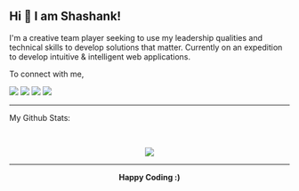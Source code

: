 ## Hi 👋 I am Shashank!
I'm a creative team player seeking to use my leadership qualities and technical skills to develop solutions that matter.
Currently on an expedition to develop intuitive & intelligent web applications.

To connect with me,

<p align = "center">

[<img src="https://img.shields.io/badge/medium-%2312100E.svg?&style=for-the-badge&logo=medium&logoColor=white" />](https://medium.com/@ssbarik/web-development-the-journey-the-backpack-9566e5a25c9)
[<img src ="https://img.shields.io/badge/portfolio-web-%23.svg?&style=for-the-badge&logo=&logoColor=white%22">](https://ssbarik.github.io/)
[<img src="https://img.shields.io/badge/linkedin-%230077B5.svg?&style=for-the-badge&logo=linkedin&logoColor=white" />](https://www.linkedin.com/in/ssbarik/)
[<img src = "https://img.shields.io/badge/instagram-%23E4405F.svg?&style=for-the-badge&logo=instagram&logoColor=white">](https://www.instagram.com/_ssb___/)

</p>

---
My Github Stats: 

<br>

<p align = "center">
  <img src = "https://github-readme-stats.vercel.app/api?username=ssbarik&show_icons=true&theme=radical&line_height=27">
</p>

---

<p align = "center">
  <b>Happy Coding :)</b>
</p>
